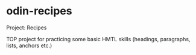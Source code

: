 # odin-recipes

Project: Recipes

TOP project for practicing some basic HMTL skills (headings, paragraphs, lists, anchors etc.)
